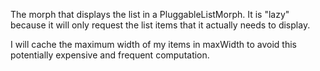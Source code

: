 The morph that displays the list in a PluggableListMorph.  It is "lazy" because it will only request the list items that it actually needs to display.I will cache the maximum width of my items in maxWidth to avoid this potentially expensive and frequent computation.